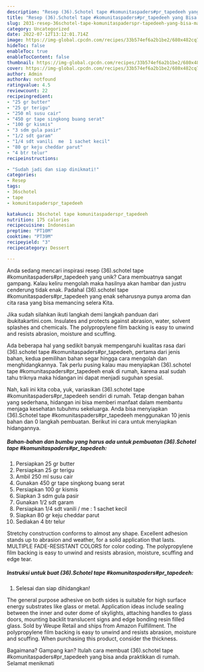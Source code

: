 ```yaml
---
description: "Resep (36).Schotel tape #komunitaspaders#pr_tapedeeh yang Bisa Manjain Lidah"
title: "Resep (36).Schotel tape #komunitaspaders#pr_tapedeeh yang Bisa Manjain Lidah"
slug: 2031-resep-36schotel-tape-komunitaspaderspr-tapedeeh-yang-bisa-manjain-lidah
category: Uncategorized
date: 2022-07-12T13:12:01.714Z
image: https://img-global.cpcdn.com/recipes/33b574ef6a2b1be2/680x482cq70/36schotel-tape-komunitaspaderspr_tapedeeh-foto-resep-utama.jpg
hideToc: false
enableToc: true
enableTocContent: false
thumbnail: https://img-global.cpcdn.com/recipes/33b574ef6a2b1be2/680x482cq70/36schotel-tape-komunitaspaderspr_tapedeeh-foto-resep-utama.jpg
cover: https://img-global.cpcdn.com/recipes/33b574ef6a2b1be2/680x482cq70/36schotel-tape-komunitaspaderspr_tapedeeh-foto-resep-utama.jpg
author: Admin
authorAv: notfound
ratingvalue: 4.5
reviewcount: 22
recipeingredient:
- "25 gr butter"
- "25 gr terigu"
- "250 ml susu cair"
- "450 gr tape singkong buang serat"
- "100 gr kismis"
- "3 sdm gula pasir"
- "1/2 sdt garam"
- "1/4 sdt vanili  me  1 sachet kecil"
- "80 gr keju cheddar parut"
- "4 btr telur"
recipeinstructions:

- "Sudah jadi dan siap dinikmati!"
categories:
- Resep
tags:
- 36schotel
- tape
- komunitaspaderspr_tapedeeh

katakunci: 36schotel tape komunitaspaderspr_tapedeeh 
nutrition: 175 calories
recipecuisine: Indonesian
preptime: "PT10M"
cooktime: "PT39M"
recipeyield: "3"
recipecategory: Dessert

---
```





Anda sedang mencari inspirasi resep (36).schotel tape #komunitaspaders#pr_tapedeeh yang unik? Cara membuatnya sangat gampang. Kalau keliru mengolah maka hasilnya akan hambar dan justru cenderung tidak enak. Padahal (36).schotel tape #komunitaspaders#pr_tapedeeh yang enak seharusnya punya aroma dan cita rasa yang bisa memancing selera Kita.





Jika sudah silahkan ikuti langkah demi langkah panduan dari ibukitakartini.com. Insulates and protects against abrasion, water, solvent splashes and chemicals. The polypropylene film backing is easy to unwind and resists abrasion, moisture and scuffing.

Ada beberapa hal yang sedikit banyak mempengaruhi kualitas rasa dari (36).schotel tape #komunitaspaders#pr_tapedeeh, pertama dari jenis bahan, kedua pemilihan bahan segar hingga cara mengolah dan menghidangkannya. Tak perlu pusing kalau mau menyiapkan (36).schotel tape #komunitaspaders#pr_tapedeeh enak di rumah, karena asal sudah tahu triknya maka hidangan ini dapat menjadi suguhan spesial.






Nah, kali ini kita coba, yuk, variasikan (36).schotel tape #komunitaspaders#pr_tapedeeh sendiri di rumah. Tetap dengan bahan yang sederhana, hidangan ini bisa memberi manfaat dalam membantu menjaga kesehatan tubuhmu sekeluarga. Anda bisa menyiapkan (36).Schotel tape #komunitaspaders#pr_tapedeeh menggunakan 10 jenis bahan dan 0 langkah pembuatan. Berikut ini cara untuk menyiapkan hidangannya.

<!--inarticleads1-->

##### Bahan-bahan dan bumbu yang harus ada untuk pembuatan (36).Schotel tape #komunitaspaders#pr_tapedeeh:

1. Persiapkan 25 gr butter
1. Persiapkan 25 gr terigu
1. Ambil 250 ml susu cair
1. Gunakan 450 gr tape singkong buang serat
1. Persiapkan 100 gr kismis
1. Siapkan 3 sdm gula pasir
1. Gunakan 1/2 sdt garam
1. Persiapkan 1/4 sdt vanili / me : 1 sachet kecil
1. Siapkan 80 gr keju cheddar parut
1. Sediakan 4 btr telur


Stretchy construction conforms to almost any shape. Excellent adhesion stands up to abrasion and weather, for a solid application that lasts. MULTIPLE FADE-RESISTANT COLORS for color coding. The polypropylene film backing is easy to unwind and resists abrasion, moisture, scuffing and edge tear. 

<!--inarticleads2-->

##### Instruksi untuk buat (36).Schotel tape #komunitaspaders#pr_tapedeeh:


1. Selesai dan siap dihidangkan!

The general purpose adhesive on both sides is suitable for high surface energy substrates like glass or metal. Application ideas include sealing between the inner and outer dome of skylights, attaching handles to glass doors, mounting backlit translucent signs and edge bonding resin filled glass. Sold by Weupe Retail and ships from Amazon Fulfillment. The polypropylene film backing is easy to unwind and resists abrasion, moisture and scuffing. When purchasing this product, consider the thickness. 

Bagaimana? Gampang kan? Itulah cara membuat (36).schotel tape #komunitaspaders#pr_tapedeeh yang bisa anda praktikkan di rumah. Selamat menikmati
